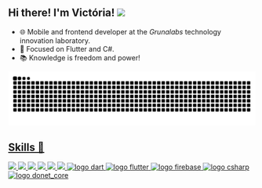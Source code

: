 ## Hi there! I'm Victória! <img src="https://raw.githubusercontent.com/iampavangandhi/iampavangandhi/master/gifs/Hi.gif" width="30px">

- 🌐 Mobile and frontend developer at the *Grunalabs* technology innovation laboratory.
- 🚀 Focused on Flutter and C#.
- 📚 Knowledge is freedom and power!
<div align="center">
  <a href="https://github.com/vmc13">
</div>

  ![Snake animation](https://github.com/vmc13/vmc13/blob/output/github-contribution-grid-snake.svg)
  
  ## Skills 📌
  <p display="inline-block">
    <img width="50" src="https://images.vexels.com/media/users/3/166477/isolated/lists/9bb722f0e85ddbc1ce0f064534fd2311-icone-da-linguagem-de-programacao-python.png"/>
    <img width="50" src="https://cdn.icon-icons.com/icons2/2415/PNG/512/django_original_logo_icon_146559.png"/>
    <img width="50" src="https://cdn-icons-png.flaticon.com/512/732/732212.png?w=360"/>
    <img width="50" src="https://logospng.org/download/css-3/logo-css-3-1536.png"/>
    <img width="50" src="https://pcodinomebzero.neocities.org/Imagens/javascript1.png"/>
    <img width="50" src="https://upload.wikimedia.org/wikipedia/commons/thumb/2/29/Postgresql_elephant.svg/1200px-Postgresql_elephant.svg.png"/>
    <img width="50" src="https://avatars.githubusercontent.com/u/1609975?s=280&v=4" alt="logo dart"/>
    <img width="50" src="https://play-lh.googleusercontent.com/eki1dtAr9RJ0yCIr21NdUkeUNzJCDv2roDIC57Byqt-dnVv-lqRkHTlGI0xtaD_SVfE=s256-rw" alt="logo flutter"/>
    <img width="50" src="https://firebaseopensource.com/logo-small.png" alt="logo firebase"/>
    <img width="50" src="https://raw.githubusercontent.com/learnbr/csharp/master/csharp-logo.png" alt="logo csharp"/>
    <img width="50" src="https://upload.wikimedia.org/wikipedia/commons/thumb/e/ee/.NET_Core_Logo.svg/1200px-.NET_Core_Logo.svg.png" alt="logo donet_core"/>
</p>
  
